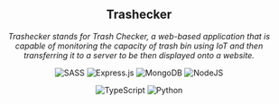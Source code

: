 <br/>
<br/>
<br/>

<div align="center">
  <h2 align="center"> <strong>Trashecker</strong> </h2>
  <p align="center"> <em>Trashecker stands for Trash Checker, a web-based application that is capable of monitoring the capacity of trash bin using IoT and then transferring it to a server to be then displayed onto a website.</em> </p>

  ![SASS](https://img.shields.io/badge/SASS-hotpink.svg?style=for-the-badge&logo=SASS&logoColor=white)
  ![Express.js](https://img.shields.io/badge/express.js-%23404d59.svg?style=for-the-badge&logo=express&logoColor=%2361DAFB)
  ![MongoDB](https://img.shields.io/badge/MongoDB-%234ea94b.svg?style=for-the-badge&logo=mongodb&logoColor=white)
  ![NodeJS](https://img.shields.io/badge/node.js-6DA55F?style=for-the-badge&logo=node.js&logoColor=white)
</div>

<div align="center">

  ![TypeScript](https://img.shields.io/badge/typescript-%23007ACC.svg?style=for-the-badge&logo=typescript&logoColor=white)
  ![Python](https://img.shields.io/badge/python-3670A0?style=for-the-badge&logo=python&logoColor=ffdd54)
</div>
